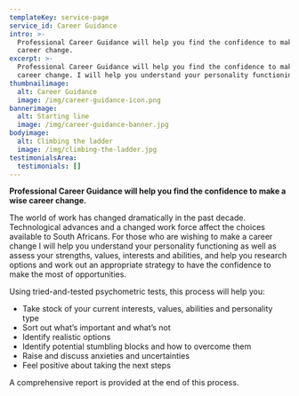 ```yaml
---
templateKey: service-page
service_id: Career Guidance
intro: >-
  Professional Career Guidance will help you find the confidence to make a wise
  career change.
excerpt: >-
  Professional Career Guidance will help you find the confidence to make a wise 
  career change. I will help you understand your personality functioning as well as assess your strengths, values, interests and abilities
thumbnailimage:
  alt: Career Guidance
  image: /img/career-guidance-icon.png
bannerimage:
  alt: Starting line
  image: /img/career-guidance-banner.jpg
bodyimage:
  alt: Climbing the ladder
  image: /img/climbing-the-ladder.jpg
testimonialsArea:
  testimonials: []
---
```


**Professional Career Guidance will help you find the confidence to make a wise career change.**

The world of work has changed dramatically in the past decade. Technological advances and a changed work force affect the choices available to South Africans. For those who are wishing to make a career change I will help you understand your personality functioning as well as assess your strengths, values, interests and abilities, and help you research options and work out an appropriate strategy to have the confidence to make the most of opportunities.

Using tried-and-tested psychometric tests, this process will help you:

- Take stock of your current interests, values, abilities and personality type
- Sort out what’s important and what’s not
- Identify realistic options
- Identify potential stumbling blocks and how to overcome them
- Raise and discuss anxieties and uncertainties
- Feel positive about taking the next steps

A comprehensive report is provided at the end of this process.
